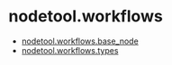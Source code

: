 # nodetool.workflows

- [nodetool.workflows.base_node](workflows/base_node.md)
- [nodetool.workflows.types](workflows/types.md)
